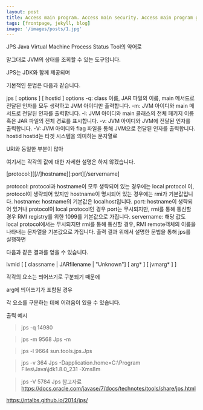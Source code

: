 ```yaml
---
layout: post
title: Access main program. Access main security. Access main program grid
tags: [frontpage, jekyll, blog]
image: '/images/posts/1.jpg'
---
```


JPS Java Virtual Machine Process Status Tool의 약어로

말그대로 JVM의 상태를 조회할 수 있는 도구입니다.

 

JPS는 JDK와 함께 제공되며

기본적인 문법은 다음과 같습니다.

 

jps [ options ] [ hostid ]
options
-q: class 이름, JAR 파일의 이름, main 메서드로 전달된 인자를 모두 생략하고 JVM 아이디만 출력합니다.
-m: JVM 아이디와 main 메서드로 전달된 인자를 출력합니다.
-l: JVM 아이디와 main 클래스의 전체 페키지 이름 혹은 JAR 파일의 전체 경로를 표시합니다.
-v: JVM 아이디와 JVM에 전달된 인자를 출력합니다.
-V: JVM 아이디와 flag 파일을 통해 JVM으로 전달된 인자를 출력합니다.
hostid
hostid는 타겟 시스템을 의미하는 문자열로

URI와 동일한 부분이 많아

여기서는 각각의 값에 대한 자세한 설명은 하지 않겠습니다.

 

[protocol:][[//]hostname][:port][/servername]
 

protocol: protocol과 hostname이 모두 생략되어 있는 경우에는 local protocol 이, protocol이 생략되어 있지만 hostname이 명시되어 있는 경우에는 rmi가 기본값입니다.
hostname: hostname의 기본값은 localhost입니다.
port: hostname이 생략되어 있거나 protocol이 local protocol인 경우 port는 무시되지만, rmi를 통해 통신할 경우 RMI registry를 위한 1099를 기본값으로 가집니다.
servername: 해당 값도 local protocol에서는 무시되지만 rmi를 통해 통신할 경우, RMI remote객체의 이름을 나타내는 문자열을 기본값으로 가집니다. 
출력 결과
위에서 설명한 문법을 통해 jps를 실행하면

다음과 같은 결과를 얻을 수 있습니다.

 

lvmid [ [ classname | JARfilename | "Unknown"] [ arg* ] [ jvmarg* ] ]
 

각각의 요소는 띄어쓰기로 구분되기 때문에

arg에 띄어쓰기가 포함될 경우 

각 요소를 구분하는 데에 어려움이 있을 수 있습니다.

 

출력 예시

> jps -q
> 14980

> jps -m
> 9568 Jps -m

> jps -l
> 9664 sun.tools.jps.Jps

> jps -v 
> 364 Jps -Dapplication.home=C:\Program Files\Java\jdk1.8.0_231 -Xms8m

> jps -V
> 5784 Jps
참고자료
https://docs.oracle.com/javase/7/docs/technotes/tools/share/jps.html

https://ntalbs.github.io/2014/jps/